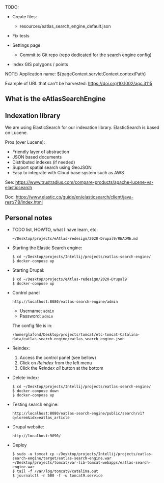 TODO:

- Create files:
  - resources/eatlas_search_engine_default.json

- Fix tests

- Settings page
  - Commit to Git repo (repo dedicated for the search engine config)

- Index GIS polygons / points

NOTE: Application name: ${pageContext.servletContext.contextPath}

Example of URL that can't be harvested: https://doi.org/10.1002/aqc.3115

## What is the eAtlasSearchEngine

## Indexation library

We are using ElasticSearch for our indexation library.
ElasticSearch is based on Lucene.

Pros (over Lucene):
* Friendly layer of abstraction
* JSON based documents
* Distributed indexes (if needed)
* Support spatial search using GeoJSON
* Easy to integrate with Cloud base system such as AWS

See: https://www.trustradius.com/compare-products/apache-lucene-vs-elasticsearch

Doc:
https://www.elastic.co/guide/en/elasticsearch/client/java-rest/7.8/index.html

## Personal notes

- TODO list, HOWTO, what I have learn, etc:
  ```
  ~/Desktop/projects/eAtlas-redesign/2020-Drupal9/README.md
  ```

- Starting the Elastic Search engine:
  ```
  $ cd ~/Desktop/projects/Intellij/projects/eatlas-search-engine/
  $ docker-compose up
  ```

- Starting Drupal:
  ```
  $ cd ~/Desktop/projects/eAtlas-redesign/2020-Drupal9
  $ docker-compose up
  ```

- Control panel
  ```
  http://localhost:8080/eatlas-search-engine/admin
  ```
  - Username: `admin`
  - Password: `admin`

  The config file is in:
  ```
  /home/glafond/Desktop/projects/tomcat/etc-tomcat-Catalina-data/eatlas-search-engine/eatlas_search_engine.json
  ```

- Reindex:
  1. Access the control panel (see bellow)
  2. Click on *Reindex* from the left menu
  3. Click the *Reindex all* button at the bottom

- Delete index:

  ```
  $ cd ~/Desktop/projects/Intellij/projects/eatlas-search-engine/
  $ docker-compose down
  $ docker-compose up
  ```

- Testing search engine:
  ```
  http://localhost:8080/eatlas-search-engine/public/search/v1?q=lorem&idx=eatlas_article
  ```

- Drupal website:
  ```
  http://localhost:9090/
  ```

- Deploy

  ```
  $ sudo -u tomcat cp ~/Desktop/projects/Intellij/projects/eatlas-search-engine/target/eatlas-search-engine.war ~/Desktop/projects/tomcat/var-lib-tomcat-webapps/eatlas-search-engine.war
  $ tail -f /var/log/tomcat9/catalina.out
  $ journalctl -n 500 -f -u tomcat9.service
  ```
